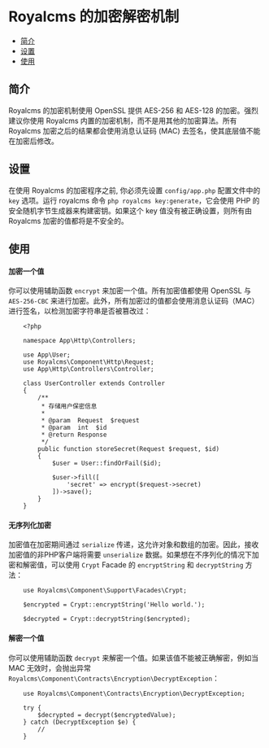 # Royalcms 的加密解密机制

- [简介](#introduction)
- [设置](#configuration)
- [使用](#using-the-encrypter)

<a name="introduction"></a>
## 简介

Royalcms 的加密机制使用 OpenSSL 提供 AES-256 和 AES-128 的加密。强烈建议你使用 Royalcms 内置的加密机制，而不是用其他的加密算法。所有 Royalcms 加密之后的结果都会使用消息认证码 (MAC) 去签名，使其底层值不能在加密后修改。

<a name="configuration"></a>
## 设置

在使用 Royalcms 的加密程序之前, 你必须先设置 `config/app.php` 配置文件中的 `key` 选项。运行 royalcms 命令 `php royalcms key:generate`，它会使用 PHP 的安全随机字节生成器来构建密钥。如果这个 key 值没有被正确设置，则所有由 Royalcms 加密的值都将是不安全的。

<a name="using-the-encrypter"></a>
## 使用

#### 加密一个值

你可以使用辅助函数 `encrypt` 来加密一个值。所有加密值都使用 OpenSSL 与 `AES-256-CBC` 来进行加密。此外，所有加密过的值都会使用消息认证码（MAC）进行签名，以检测加密字符串是否被篡改过：
```
    <?php
    
    namespace App\Http\Controllers;
    
    use App\User;
    use Royalcms\Component\Http\Request;
    use App\Http\Controllers\Controller;
    
    class UserController extends Controller
    {
        /**
         * 存储用户保密信息
         *
         * @param  Request  $request
         * @param  int  $id
         * @return Response
         */
        public function storeSecret(Request $request, $id)
        {
            $user = User::findOrFail($id);
    
            $user->fill([
                'secret' => encrypt($request->secret)
            ])->save();
        }
    }
```
#### 无序列化加密

加密值在加密期间通过 `serialize` 传递，这允许对象和数组的加密。因此，接收加密值的非PHP客户端将需要 `unserialize` 数据。如果想在不序列化的情况下加密和解密值，可以使用 `Crypt` Facade 的 `encryptString` 和 `decryptString` 方法：
```
    use Royalcms\Component\Support\Facades\Crypt;
    
    $encrypted = Crypt::encryptString('Hello world.');
    
    $decrypted = Crypt::decryptString($encrypted);
```
#### 解密一个值

你可以使用辅助函数 `decrypt` 来解密一个值。如果该值不能被正确解密，例如当 MAC 无效时，会抛出异常 `Royalcms\Component\Contracts\Encryption\DecryptException`：
```
    use Royalcms\Component\Contracts\Encryption\DecryptException;
    
    try {
        $decrypted = decrypt($encryptedValue);
    } catch (DecryptException $e) {
        //
    }
```